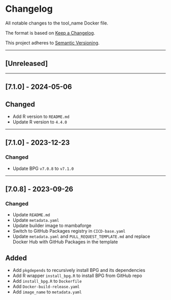 # Changelog
All notable changes to the tool_name Docker file.

The format is based on [Keep a Changelog](https://keepachangelog.com/en/1.0.0/).

This project adheres to [Semantic Versioning](https://semver.org/spec/v2.0.0.html).

---

## [Unreleased]

---
## [7.1.0] - 2024-05-06
## Changed
- Add R version to `README.md`
- Update R version to `4.4.0`

---
## [7.1.0] - 2023-12-23
### Changed
- Update BPG `v7.0.8` to `v7.1.0`

---

## [7.0.8] - 2023-09-26
### Changed
- Update `README.md`
- Update `metadata.yaml`
- Update builder image to mambaforge
- Switch to GitHub Packages registry in `CICD-base.yaml`
- Update `metadata.yaml` and `PULL_REQUEST_TEMPLATE.md` and replace Docker Hub with GitHub Packages in the template

## Added
- Add `pkgdepends` to recursively install BPG and its dependencies
- Add R wrapper `install_bpg.R` to install BPG from GitHub repo
- Add `install_bpg.R` to `Dockerfile`
- Add `Docker-build-release.yaml`
- Add `image_name` to `metadata.yaml`
